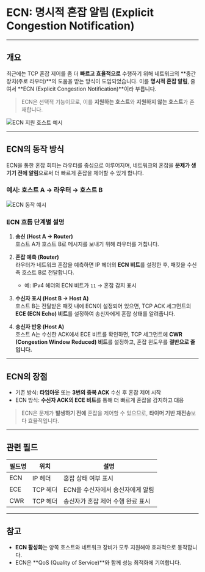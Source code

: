 # ECN: 명시적 혼잡 알림 (Explicit Congestion Notification)

---

## 개요

최근에는 TCP 혼잡 제어를 좀 더 **빠르고 효율적으로** 수행하기 위해 네트워크의 **중간 장치(주로 라우터)**의 도움을 받는 방식이 도입되었습니다. 이를 **명시적 혼잡 알림**, 줄여서 **ECN (Explicit Congestion Notification)**이라 부릅니다.

> ECN은 선택적 기능이므로, 이를 **지원하는 호스트**와 **지원하지 않는 호스트**가 존재합니다.

![ECN 지원 호스트 예시](https://github.com/user-attachments/assets/e00f1502-8e1b-4b45-8747-1ee1c757d465)

---

## ECN의 동작 방식

ECN을 통한 혼잡 회피는 라우터를 중심으로 이루어지며, 네트워크의 혼잡을 **문제가 생기기 전에 알림**으로써 더 빠르게 혼잡을 제어할 수 있게 합니다.

### 예시: 호스트 A → 라우터 → 호스트 B

![ECN 동작 예시](https://github.com/user-attachments/assets/65cb4445-f6ba-4dc5-b589-1e28d371aaad)

### ECN 흐름 단계별 설명

1. **송신 (Host A → Router)**  
   호스트 A가 호스트 B로 메시지를 보내기 위해 라우터를 거칩니다.

2. **혼잡 예측 (Router)**  
   라우터가 네트워크 혼잡을 예측하면 IP 헤더의 **ECN 비트**를 설정한 후, 패킷을 수신 측 호스트 B로 전달합니다.  
   - 예: IPv4 헤더의 ECN 비트가 `11` → 혼잡 감지 표시

3. **수신자 표시 (Host B → Host A)**  
   호스트 B는 전달받은 패킷 내에 ECN이 설정되어 있으면, TCP ACK 세그먼트의 **ECE (ECN Echo) 비트**를 설정하여 송신자에게 혼잡 상태를 알려줍니다.

4. **송신자 반응 (Host A)**  
   호스트 A는 수신한 ACK에서 ECE 비트를 확인하면, TCP 세그먼트에 **CWR (Congestion Window Reduced) 비트**를 설정하고, 혼잡 윈도우를 **절반으로 줄입니다.**

---

## ECN의 장점

- 기존 방식: **타임아웃** 또는 **3번의 중복 ACK** 수신 후 혼잡 제어 시작
- ECN 방식: **수신자 ACK의 ECE 비트**를 통해 더 빠르게 혼잡을 감지하고 대응

> ECN은 문제가 **발생하기 전에** 혼잡을 제어할 수 있으므로, **타이머 기반 재전송**보다 효율적입니다.

---

## 관련 필드

| 필드명 | 위치        | 설명                          |
|--------|-------------|-------------------------------|
| ECN    | IP 헤더     | 혼잡 상태 여부 표시           |
| ECE    | TCP 헤더    | ECN을 수신자에서 송신자에게 알림 |
| CWR    | TCP 헤더    | 송신자가 혼잡 제어 수행 완료 표시 |

---

## 참고

- **ECN 활성화**는 양쪽 호스트와 네트워크 장비가 모두 지원해야 효과적으로 동작합니다.
- ECN은 **QoS (Quality of Service)**와 함께 성능 최적화에 기여합니다.
